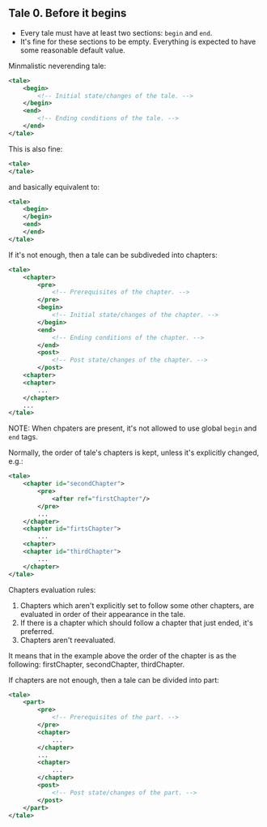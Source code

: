 ## Tale 0. Before it begins

* Every tale must have at least two sections: `begin` and `end`.
* It's fine for these sections to be empty. Everything is expected to have some reasonable default value.

Minmalistic neverending tale:

```xml
<tale>
    <begin>
        <!-- Initial state/changes of the tale. -->
    </begin>
    <end>
        <!-- Ending conditions of the tale. -->
    </end>
</tale>
```

This is also fine:

```xml
<tale>
</tale>
```

and basically equivalent to:

```xml
<tale>
    <begin>
    </begin>
    <end>
    </end>
</tale>
```

If it's not enough, then a tale can be subdiveded into chapters:

```xml
<tale>
    <chapter>
        <pre>
            <!-- Prerequisites of the chapter. -->
        </pre>
        <begin>
            <!-- Initial state/changes of the chapter. -->
        </begin>
        <end>
            <!-- Ending conditions of the chapter. -->
        </end>
        <post>
            <!-- Post state/changes of the chapter. -->
        </post>
    <chapter>
    <chapter>
        ...
    </chapter>
    ...
</tale>
```

NOTE: When chpaters are present, it's not allowed to use global `begin` and `end` tags.

Normally, the order of tale's chapters is kept, unless it's explicitly changed, e.g.:

```xml
<tale>
    <chapter id="secondChapter">
        <pre>
            <after ref="firstChapter"/>
        </pre>
        ...
    </chapter>
    <chapter id="firtsChapter">
        ...
    <chapter>
    <chapter id="thirdChapter">
        ...
    </chapter>
</tale>
```

Chapters evaluation rules:
1. Chapters which aren't explicitly set to follow some other chapters, are evaluated in order of their appearance in the tale.
2. If there is a chapter which should follow a chapter that just ended, it's preferred.
3. Chapters aren't reevaluated.

It means that in the example above the order of the chapter is as the following: firstChapter, secondChapter, thirdChapter.

If chapters are not enough, then a tale can be divided into part:

```xml
<tale>
    <part>
        <pre>
            <!-- Prerequisites of the part. -->
        </pre>
        <chapter>
            ...
        </chapter>
        ...
        <chapter>
            ...
        </chapter>
        <post>
            <!-- Post state/changes of the part. -->
        </post>
    </part>
</tale>
```


